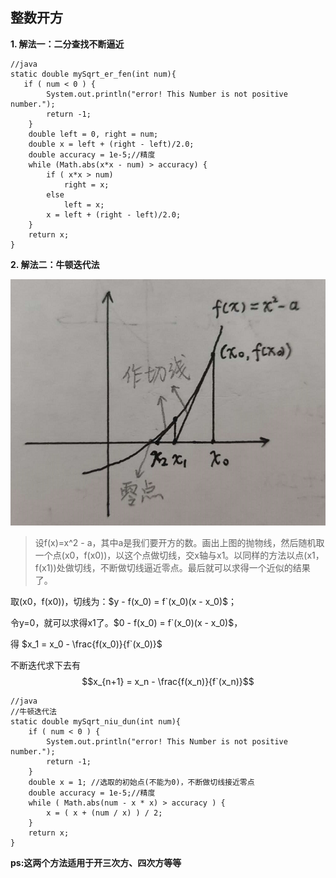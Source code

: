 ## 整数开方
**1. 解法一：二分查找不断逼近**

~~~
//java
static double mySqrt_er_fen(int num){
   if ( num < 0 ) {
        System.out.println("error! This Number is not positive number.");
        return -1;
    }
    double left = 0, right = num;
    double x = left + (right - left)/2.0;
    double accuracy = 1e-5;//精度
    while (Math.abs(x*x - num) > accuracy) {
        if ( x*x > num)
            right = x;
        else
            left = x;
        x = left + (right - left)/2.0;
    }
    return x;
}
~~~

**2. 解法二：牛顿迭代法**

![函数图像](https://raw.githubusercontent.com/ifreeshaoliang/LearningBlog/master/imges/lcode1.png)

>设f(x)=x^2 - a，其中a是我们要开方的数。画出上图的抛物线，然后随机取一个点(x0，f(x0))，以这个点做切线，交x轴与x1。以同样的方法以点(x1，f(x1))处做切线，不断做切线逼近零点。最后就可以求得一个近似的结果了。

取(x0，f(x0))，切线为：$y - f(x_0) = f`(x_0)(x - x_0)$；

令y=0，就可以求得x1了。$0 - f(x_0) = f`(x_0)(x - x_0)$，

得 $x_1 = x_0 - \frac{f(x_0)}{f`(x_0)}$

不断迭代求下去有 
$$x_{n+1} = x_n - \frac{f(x_n)}{f`(x_n)}$$

~~~
//java
//牛顿迭代法
static double mySqrt_niu_dun(int num){
    if ( num < 0 ) {
        System.out.println("error! This Number is not positive number.");
        return -1;
    }
    double x = 1; //选取的初始点(不能为0)，不断做切线接近零点
    double accuracy = 1e-5;//精度
    while ( Math.abs(num - x * x) > accuracy ) {
        x = ( x + (num / x) ) / 2;
    }
    return x;
}
~~~

**ps:这两个方法适用于开三次方、四次方等等**
